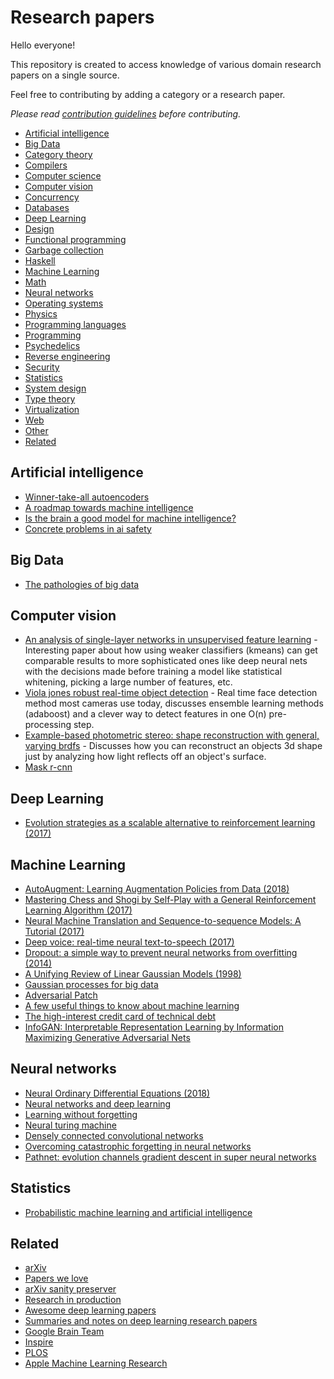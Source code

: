 # Research papers 

Hello everyone!

This repository is created to access knowledge of various domain research papers on a single source.

Feel free to contributing by adding a category or a research paper.

_Please read [contribution guidelines](contributing.md) before contributing._

- [Artificial intelligence](#artificial-intelligence)
- [Big Data](#big-data)
- [Category theory](#category-theory)
- [Compilers](#compilers)
- [Computer science](#computer-science)
- [Computer vision](#computer-vision)
- [Concurrency](#concurrency)
- [Databases](#databases)
- [Deep Learning](#deep-learning)
- [Design](#design)
- [Functional programming](#functional-programming)
- [Garbage collection](#garbage-collection)
- [Haskell](#haskell)
- [Machine Learning](#machine-learning)
- [Math](#math)
- [Neural networks](#neural-networks)
- [Operating systems](#operating-systems)
- [Physics](#physics)
- [Programming languages](#programming-languages)
- [Programming](#programming)
- [Psychedelics](#psychedelics)
- [Reverse engineering](#reverse-engineering)
- [Security](#security)
- [Statistics](#statistics)
- [System design](#system-design)
- [Type theory](#type-theory)
- [Virtualization](#virtualization)
- [Web](#web)
- [Other](#other)
- [Related](#related)

## Artificial intelligence

- [Winner-take-all autoencoders](https://arxiv.org/pdf/1409.2752.pdf)
- [A roadmap towards machine intelligence](https://arxiv.org/pdf/1511.08130.pdf)
- [Is the brain a good model for machine intelligence?](http://www.gatsby.ucl.ac.uk/%7Edemis/TuringSpecialIssue%28Nature2012%29.pdf)
- [Concrete problems in ai safety](https://arxiv.org/pdf/1606.06565.pdf)

## Big Data

- [The pathologies of big data](http://queue.acm.org/detail.cfm?id=1563874)

## Computer vision

- [An analysis of single-layer networks in unsupervised feature learning](http://ai.stanford.edu/%7Eacoates/papers/coatesleeng_aistats_2011.pdf) - Interesting paper about how using weaker classifiers (kmeans) can get comparable results to more sophisticated ones like deep neural nets with the decisions made before training a model like statistical whitening, picking a large number of features, etc.
- [Viola jones robust real-time object detection](http://www.swarthmore.edu/NatSci/mzucker1/papers/violaJones_IJCV.pdf) - Real time face detection method most cameras use today, discusses ensemble learning methods (adaboost) and a clever way to detect features in one O(n) pre-processing step.
- [Example-based photometric stereo: shape reconstruction with general, varying brdfs](http://grail.cs.washington.edu/projects/sam/HertzmannSeitzPAMI2005.pdf) - Discusses how you can reconstruct an objects 3d shape just by analyzing how light reflects off an object's surface.
- [Mask r-cnn](https://arxiv.org/abs/1703.06870)

## Deep Learning

- [Evolution strategies as a scalable alternative to reinforcement learning (2017)](https://arxiv.org/abs/1703.03864)

## Machine Learning

- [AutoAugment: Learning Augmentation Policies from Data (2018)](https://arxiv.org/abs/1805.09501)
- [Mastering Chess and Shogi by Self-Play with a General Reinforcement Learning Algorithm (2017)](https://arxiv.org/abs/1712.01815)
- [Neural Machine Translation and Sequence-to-sequence Models: A Tutorial (2017)](https://arxiv.org/abs/1703.01619)
- [Deep voice: real-time neural text-to-speech (2017)](https://arxiv.org/pdf/1702.07825.pdf)
- [Dropout: a simple way to prevent neural networks from overfitting (2014)](https://www.cs.toronto.edu/~hinton/absps/JMLRdropout.pdf)
- [A Unifying Review of Linear Gaussian Models (1998)](http://mlg.eng.cam.ac.uk/zoubin/papers/lds.pdf)
- [Gaussian processes for big data](http://auai.org/uai2013/prints/papers/244.pdf)
- [Adversarial Patch](https://arxiv.org/pdf/1712.09665.pdf)
- [A few useful things to know about machine learning](http://homes.cs.washington.edu/~pedrod/papers/cacm12.pdf)
- [The high-interest credit card of technical debt](https://static.googleusercontent.com/media/research.google.com/en//pubs/archive/43146.pdf)
- [InfoGAN: Interpretable Representation Learning by Information Maximizing Generative Adversarial Nets](https://arxiv.org/pdf/1606.03657.pdf)

## Neural networks

- [Neural Ordinary Differential Equations (2018)](https://arxiv.org/abs/1806.07366)
- [Neural networks and deep learning](http://neuralnetworksanddeeplearning.com/)
- [Learning without forgetting](https://arxiv.org/pdf/1606.09282.pdf)
- [Neural turing machine](http://en.wikipedia.org/wiki/Neural_Turing_machine)
- [Densely connected convolutional networks](https://arxiv.org/abs/1608.06993)
- [Overcoming catastrophic forgetting in neural networks](http://www.pnas.org/content/early/2017/03/13/1611835114.full.pdf)
- [Pathnet: evolution channels gradient descent in super neural networks](https://arxiv.org/pdf/1701.08734.pdf)

## Statistics

- [Probabilistic machine learning and artificial intelligence](http://www.nature.com/nature/journal/v521/n7553/full/nature14541.html)

## Related

- [arXiv](https://arxiv.org/)
- [Papers we love](http://paperswelove.org/)
- [arXiv sanity preserver](http://www.arxiv-sanity.com/)
- [Research in production](https://github.com/evnm/research-in-production)
- [Awesome deep learning papers](https://github.com/endymecy/awesome-deeplearning-resources)
- [Summaries and notes on deep learning research papers](https://github.com/dennybritz/deeplearning-papernotes)
- [Google Brain Team](https://research.google.com/teams/brain)
- [Inspire](https://inspirehep.net)
- [PLOS](https://www.plos.org)
- [Apple Machine Learning Research](https://machinelearning.apple.com/)
